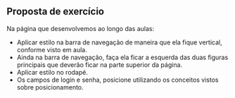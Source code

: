 ## Proposta de exercício

Na página que desenvolvemos ao longo das aulas:
- Aplicar estilo na barra de navegação de maneira que ela fique vertical, conforme visto em aula.
- Ainda na barra de navegação, faça ela ficar a esquerda das duas figuras principais que deverão ficar na parte superior da página.
- Aplicar estilo no rodapé.
- Os campos de login e senha, posicione utilizando os conceitos vistos sobre posicionamento.
